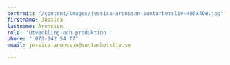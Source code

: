 ```yaml
---
portrait: "/content/images/jessica-aronsson-suntarbetsliv-400x400.jpg"
firstname: Jessica
lastname: Aronsson
role: 'Utveckling och produktion '
phone: " 072-242 54 77"
email: jessica.aronsson@suntarbetsliv.se

---
```

